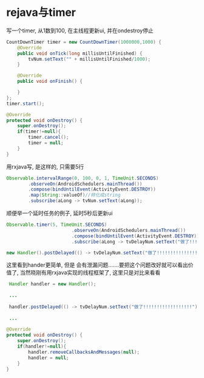 # rejava与timer

写一个timer, 从1数到100, 在主线程更新ui, 并在ondestroy停止

```java
CountDownTimer timer = new CountDownTimer(1000000,1000) {
    @Override
    public void onTick(long millisUntilFinished) {
        tvNum.setText("" + millisUntilFinished/1000);
    }

    @Override
    public void onFinish() {

    }
};
timer.start();

@Override
protected void onDestroy() {
    super.onDestroy();
    if(timer!=null){
        timer.cancel();
        timer = null;
    }
}
```

 用rxjava写, 是这样的, 只需要5行

```java
Observable.intervalRange(0, 100, 0, 1, TimeUnit.SECONDS)
        .observeOn(AndroidSchedulers.mainThread())
        .compose(bindUntilEvent(ActivityEvent.DESTROY))
        .map(String::valueOf)//转化成string
        .subscribe(aLong -> tvNum.setText(aLong));
```

 顺便举一个延时任务的例子, 延时5秒后更新ui

```java
Observable.timer(5, TimeUnit.SECONDS)
                        .observeOn(AndroidSchedulers.mainThread())
                        .compose(bindUntilEvent(ActivityEvent.DESTROY))
                        .subscribe(aLong -> tvDelayNum.setText("做了!!!!!!!!!!!!!!!!!!"));

new Handler().postDelayed(() -> tvDelayNum.setText("做了!!!!!!!!!!!!!!!!!!"),5000);
```

这里看到hander更简单,  但是 会有泄漏问题.......要把这个问题改好就可以看出价值了,  当然晓刚有用rxjava实现的线程框架了, 这里只是对比来看看

```java
 Handler handler = new Handler();
 
 ...
                
 handler.postDelayed(() -> tvDelayNum.setText("做了!!!!!!!!!!!!!!!!!!"),5000);
 
 ...
 
@Override
protected void onDestroy() {
    super.onDestroy();
    if(handler!=null){
        handler.removeCallbacksAndMessages(null);
        handler = null;
    }
}
```



